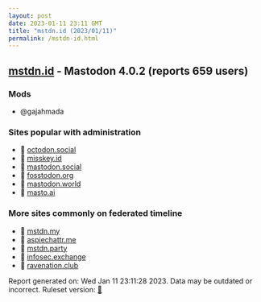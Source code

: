 ```yaml
---
layout: post
date: 2023-01-11 23:11 GMT
title: "mstdn.id (2023/01/11)"
permalink: /mstdn-id.html
---
```



## [mstdn.id](https://mstdn.id) - Mastodon 4.0.2 (reports 659 users)

### Mods
 * @gajahmada

### Sites popular with administration

* 🐘 [octodon.social](/octodon-social.html)
* 🐘 [misskey.id](/misskey-id.html)
* 🐘 [mastodon.social](/mastodon-social.html)
* 🐘 [fosstodon.org](/fosstodon-org.html)
* 🐘 [mastodon.world](/mastodon-world.html)
* 🐘 [masto.ai](/masto-ai.html)

### More sites commonly on federated timeline

* 🐘 [mstdn.my](/mstdn-my.html)
* 🐘 [aspiechattr.me](/aspiechattr-me.html)
* 🐘 [mstdn.party](/mstdn-party.html)
* 🐘 [infosec.exchange](/infosec-exchange.html)
* 🐘 [ravenation.club](/ravenation-club.html)

Report generated on: Wed Jan 11 23:11:28 2023. Data may be outdated or incorrect.
Ruleset version: [🧁](/version-cupcake)
